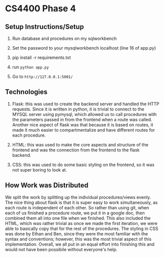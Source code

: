 # CS4400 Phase 4

## Setup Instructions/Setup

1. Run database and procedures on my sqlworkbench

2. Set the password to your mysqlworkbench localhost (line 16 of app.py)

2. pip install -r requirements.txt

3. run `python app.py`

4. Go to `http://127.0.0.1:5001/`

## Technologies

1. Flask: this was used to create the backend server and handled the HTTP requests. Since it is written in python, it is trivial to connect to the MYSQL server using pymysql, which allowed us to call procedures with the parameters passed in from the frontend when a route was called. Another nice aspect of flask was that because it is based on routes, it made it much easier to compartmentalize and have different routes for each procedure.

2. HTML: this was used to make the core aspects and structure of the frontend and was the connection from the frontend to the flask backend.

3. CSS: this was used to do some basic styling on the frontend, so it was not super boring to look at.

## How Work was Distributed

We split the work by splitting up the individual procedures/views evenly. The nice thing about flask is that it is super easy to work simultaneously, as each route is independent of each other. So rather than using git, when each of us finished a procedure route, we put it in a google doc, then combined them all into one file when we finished. This also included the HTML, which was rather trivial as once we made the first iteration, we were able to basically copy that for the rest of the procedures. The styling in CSS was done by Ethan and Ben, since they were the most familiar with the syntax and conventions; however, this was the most trivial aspect of this implementation. Overall, we all put in an equal effort into finishing this and would not have been possibile without everyone's help.

